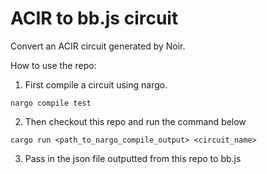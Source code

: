# ACIR to bb.js circuit

Convert an ACIR circuit generated by Noir.

How to use the repo:

1. First compile a circuit using nargo. 
```
nargo compile test
```
2. Then checkout this repo and run the command below
```
cargo run <path_to_nargo_compile_output> <circuit_name>
```
3. Pass in the json file outputted from this repo to bb.js